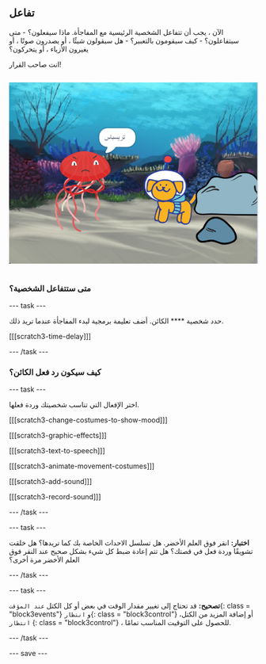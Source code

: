 ## تفاعل

<div style="display: flex; flex-wrap: wrap">
<div style="flex-basis: 200px; flex-grow: 1; margin-right: 15px;">
الآن ، يجب أن تتفاعل الشخصية الرئيسية مع المفاجأة. ماذا سيفعلون؟ 
- متى سيتفاعلون؟
- كيف سيقومون بالتعبير؟ 
- هل سيقولون شيئًا ، أو يصدرون صوتًا ، أو يغيرون الأزياء ، أو يتحركون؟ 

انت صاحب القرار!
</div>
<div>

![مشروع "Trespasser" يظهر رد الفعل على المفاجأة.](images/tresspass.png)

</div>
</div>

### متى ستتفاعل الشخصية؟

--- task ---

حدد شخصية **** الكائن. أضف تعليمة برمجية لبدء المفاجأة عندما تريد ذلك.

[[[scratch3-time-delay]]]

--- /task ---

### كيف سيكون رد فعل الكائن؟

--- task ---

اختر الإفعال التي تناسب شخصيتك وردة فعلها.

[[[scratch3-change-costumes-to-show-mood]]]

[[[scratch3-graphic-effects]]]

[[[scratch3-text-to-speech]]]

[[[scratch3-animate-movement-costumes]]]

[[[scratch3-add-sound]]]

[[[scratch3-record-sound]]]

--- /task ---

--- task ---

**اختبار:** انقر فوق العلم الأخضر. هل تسلسل الاحداث الخاصة بك كما تريدها؟ هل خلقت تشويقًا وردة فعل في قصتك؟ هل تتم إعادة ضبط كل شيء بشكل صحيح عند النقر فوق العلم الأخضر مرة أخرى؟

--- /task ---

--- task ---

**تصحيح:** قد تحتاج إلى تغيير مقدار الوقت في بعض أو كل الكتل `عند المؤقت`{: class = "block3events"} و `انتظار`{: class = "block3control"} ،أو إضافة المزيد من الكتل `انتظار` {: class = "block3control"} ، للحصول على التوقيت المناسب تمامًا.

--- /task ---

--- save ---
